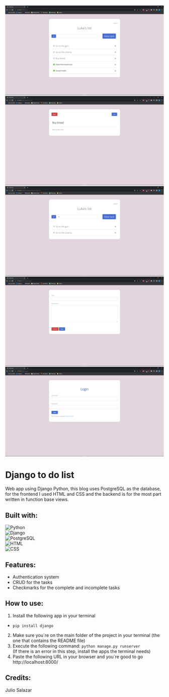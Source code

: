 ![Screenshot6](https://github.com/JulioAlejandroSalazar/Django-to-do-list/blob/main/ImageLibrary/Captura%20de%20pantalla%20(6).png?raw=true)
![Screenshot7](https://github.com/JulioAlejandroSalazar/Django-to-do-list/blob/main/ImageLibrary/Captura%20de%20pantalla%20(7).png?raw=true)
![Screenshot8](https://github.com/JulioAlejandroSalazar/Django-to-do-list/blob/main/ImageLibrary/Captura%20de%20pantalla%20(8).png?raw=true)
![Screenshot9](https://github.com/JulioAlejandroSalazar/Django-to-do-list/blob/main/ImageLibrary/Captura%20de%20pantalla%20(9).png?raw=true)
![Screenshot10](https://github.com/JulioAlejandroSalazar/Django-to-do-list/blob/main/ImageLibrary/Captura%20de%20pantalla%20(10).png?raw=true)

# Django to do list
Web app using Django Python, this blog uses PostgreSQL as the database, for the frontend I used HTML and CSS and the backend is for the most part written in function base views.

## Built with:
![ Python ](https://shields.io/badge/Python-3776AB?style=for-the-badge&logo=python&logoColor=white)</br>
![ Django ](https://shields.io/badge/Django-092E20?style=for-the-badge&logo=django&logoColor=white)</br>
![ PostgreSQL ](https://shields.io/badge/PostgreSQL-4169E1?style=for-the-badge&logo=postgresql&logoColor=white)</br>
![ HTML ](https://shields.io/badge/HTML-E34F26?style=for-the-badge&logo=html5&logoColor=white)</br>
![ CSS ](https://shields.io/badge/CSS-1572B6?style=for-the-badge&logo=css3&logoColor=white)</br>

## Features:
- Authentication system
- CRUD for the tasks
- Checkmarks for the complete and incomplete tasks

## How to use:
1. Install the following app in your terminal
- ```pip install django```
2. Make sure you´re on the main folder of the project in your terminal (the one that contains the README file)
3. Execute the following command:
```python manage.py runserver```</br>
(If there is an error in this step, install the apps the terminal needs)
4. Paste the following URL in your browser and you´re good to go http://localhost:8000/

## Credits:
Julio Salazar
